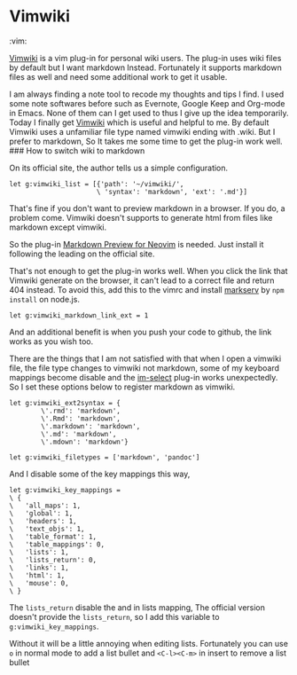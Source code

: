 # Vimwiki
:vim:

[Vimwiki](https://github.com/vimwiki/vimwiki) is a vim plug-in for personal
wiki users.  The plug-in uses wiki files by default but I want markdown
Instead.  Fortunately it supports markdown files as well and need some
additional work to get it usable. 

I am always finding a note tool to recode my thoughts and tips I find.  I used
some note softwares before such as Evernote, Google Keep and Org-mode in
Emacs.  None of them can I get used to thus I give up the idea temporarily.
Today I finally get [Vimwiki](https://github.com/vimwiki/vimwiki) which is
useful and helpful to me.  By default Vimwiki uses a unfamiliar file type
named vimwiki ending with .wiki.  But I prefer to markdown, So It takes me
some time to get the plug-in work well.  ### How to switch wiki to markdown

On its official site, the author tells us a simple configuration.

```vim
let g:vimwiki_list = [{'path': '~/vimwiki/',
                      \ 'syntax': 'markdown', 'ext': '.md'}]
```
That's fine if you don't want to preview markdown in a browser.  If you do, a
problem come.  Vimwiki doesn't supports to generate html from files like
markdown except vimwiki.

So the plug-in [Markdown Preview for
Neovim](https://github.com/iamcco/markdown-preview.nvim) is needed.  Just
install it following the leading on the official site.

That's not enough to get the plug-in works well.  When you click the link that
Vimwiki generate on the browser, it can't lead to a correct file and return
404 instead.  To avoid this, add this to the vimrc and install
[markserv](https://github.com/markserv/markserv) by `npm install` on node.js.

```vim
let g:vimwiki_markdown_link_ext = 1

```
And an additional benefit is when you push your code to github, the link works
as you wish too.

There are the things that I am not satisfied with that when I open a vimwiki
file, the file type changes to vimwiki not markdown, some of my keyboard
mappings become disable and the
[im-select](https://github.com/brglng/vim-im-select) plug-in works
unexpectedly.  So I set these options below to register markdown as vimwiki.

```vim
let g:vimwiki_ext2syntax = {
        \'.rmd': 'markdown',
        \'.Rmd': 'markdown',
        \'.markdown': 'markdown',
        \'.md': 'markdown',
        \'.mdown': 'markdown'}

let g:vimwiki_filetypes = ['markdown', 'pandoc']

```
And I disable some of the key mappings this way,

```vim
let g:vimwiki_key_mappings =
\ {
\   'all_maps': 1,
\   'global': 1,
\   'headers': 1,
\   'text_objs': 1,
\   'table_format': 1,
\   'table_mappings': 0,
\   'lists': 1,
\   'lists_return': 0,
\   'links': 1,
\   'html': 1,
\   'mouse': 0,
\ }

```
The `lists_return` disable the <CR> and <S-CR> in lists mapping, The official
version doesn't provide the `lists_return`, so I add this variable to
`g:vimwiki_key_mappings`. 

Without <CR> it will be a little annoying when editing lists. Fortunately you
can use `o` in normal mode to add a list bullet and `<C-l><C-m>` in insert to
remove a list bullet
